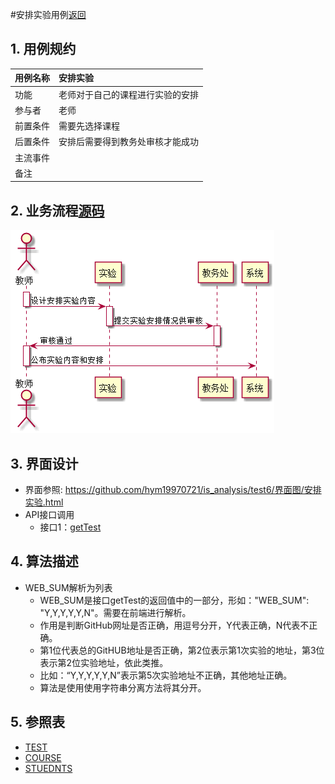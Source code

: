 #安排实验用例[返回](../README.md)
## 1. 用例规约

|用例名称|安排实验|
|-------|:-------------|
|功能|老师对于自己的课程进行实验的安排|
|参与者|老师|
|前置条件| 需要先选择课程|
|后置条件|安排后需要得到教务处审核才能成功|
|主流事件| |
|备注| |

## 2. 业务流程[源码](../顺序图/实验安排.puml)
![sequence1](../顺序图/实验安排.png) 


## 3. 界面设计
- 界面参照: https://github.com/hym19970721/is_analysis/test6/界面图/安排实验.html
- API接口调用
    - 接口1：[getTest](../接口/getTest.md)

## 4. 算法描述
- WEB_SUM解析为列表  
  - WEB_SUM是接口getTest的返回值中的一部分，形如："WEB_SUM": "Y,Y,Y,Y,Y,N"。需要在前端进行解析。  
  - 作用是判断GitHub网址是否正确，用逗号分开，Y代表正确，N代表不正确。  
  - 第1位代表总的GitHUB地址是否正确，第2位表示第1次实验的地址，第3位表示第2位实验地址，依此类推。
  - 比如：“Y,Y,Y,Y,Y,N”表示第5次实验地址不正确，其他地址正确。  
  - 算法是使用使用字符串分离方法将其分开。

    
## 5. 参照表

- [TEST](../数据库设计.md/#TEST)
- [COURSE](../数据库设计.md/#COURSE)
- [STUEDNTS](../数据库设计.md/#STUDENTS)

